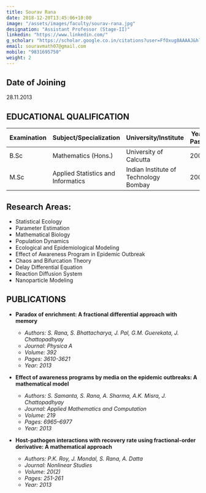 ```yaml
---
title: Sourav Rana
date: 2018-12-20T13:45:06+10:00
image: "/assets/images/faculty/sourav-rana.jpg"
designation: "Assistant Professor (Stage-II)"
linkedin: "https://www.linkedin.com/"
g_scholar: "https://scholar.google.co.in/citations?user=FfOxug8AAAAJ&hl=en"
email: souravmath07@gmail.com
mobile: "9831695750"
weight: 2
---
```



## Date of Joining	
 28.11.2013

## EDUCATIONAL QUALIFICATION

| Examination | Subject/Specialization            | University/Institute             | Year of Passing | Division  |
|-------------|----------------------------------|----------------------------------|-----------------|-----------|
| B.Sc        | Mathematics (Hons.)              | University of Calcutta           | 2006            | 1st       |
| M.Sc        | Applied Statistics and Informatics | Indian Institute of Technology Bombay | 2009    | 1st       |

## Research Areas:

- Statistical Ecology
- Parameter Estimation
- Mathematical Biology
- Population Dynamics
- Ecological and Epidemiological Modeling
- Effect of Awareness Program in Epidemic Outbreak
- Chaos and Bifurcation Theory
- Delay Differential Equation
- Reaction Diffusion System
- Nanoparticle Modeling




## PUBLICATIONS
- **Paradox of enrichment: A fractional differential approach with memory**
  - *Authors: S. Rana, S. Bhattacharya, J. Pal, G.M. Guerekata, J. Chattopadhyay*
  - *Journal: Physica A*
  - *Volume: 392*
  - *Pages: 3610-3621*
  - *Year: 2013*

- **Effect of awareness programs by media on the epidemic outbreaks: A mathematical model**
  - *Authors: S. Samanta, S. Rana, A. Sharma, A.K. Misra, J. Chattopadhyay*
  - *Journal: Applied Mathematics and Computation*
  - *Volume: 219*
  - *Pages: 6965–6977*
  - *Year: 2013*

- **Host-pathogen interactions with recovery rate using fractional-order derivative: A mathematical approach**
  - *Authors: P.K. Roy, J. Mondal, S. Rana, A. Datta*
  - *Journal: Nonlinear Studies*
  - *Volume: 20(2)*
  - *Pages: 251-261*
  - *Year: 2013*
